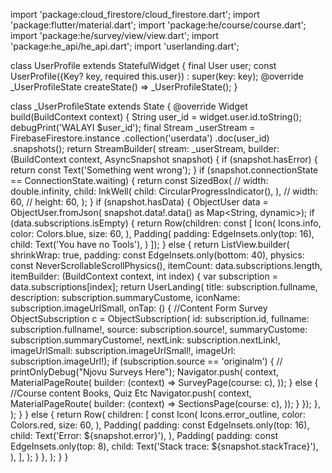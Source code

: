 import 'package:cloud_firestore/cloud_firestore.dart';
import 'package:flutter/material.dart';
import 'package:he/course/course.dart';
import 'package:he/survey/view/view.dart';
import 'package:he_api/he_api.dart';
import 'userlanding.dart';

class UserProfile extends StatefulWidget {
  final User user;
  const UserProfile({Key? key, required this.user}) : super(key: key);
  @override
  _UserProfileState createState() => _UserProfileState();
}

class _UserProfileState extends State<UserProfile> {
  @override
  Widget build(BuildContext context) {
    String user_id = widget.user.id.toString();
    debugPrint('WALAYI $user_id');
    final Stream<DocumentSnapshot> _userStream = FirebaseFirestore.instance
        .collection('userdata')
        .doc(user_id)
        .snapshots();
    return StreamBuilder<DocumentSnapshot>(
      stream: _userStream,
      builder:
          (BuildContext context, AsyncSnapshot<DocumentSnapshot> snapshot) {
        if (snapshot.hasError) {
          return const Text('Something went wrong');
        }
        if (snapshot.connectionState == ConnectionState.waiting) {
          return const SizedBox(
            // width: double.infinity,
            child: InkWell(
              child: CircularProgressIndicator(),
            ),
            // width: 60,
            // height: 60,
          );
        }
        if (snapshot.hasData) {
          ObjectUser data = ObjectUser.fromJson(
              snapshot.data!.data() as Map<String, dynamic>);
          if (data.subscriptions.isEmpty) {
            return Row(children: const <Widget>[
              Icon(
                Icons.info,
                color: Colors.blue,
                size: 60,
              ),
              Padding(
                padding: EdgeInsets.only(top: 16),
                child: Text('You have no Tools'),
              )
            ]);
          } else {
            return ListView.builder(
              shrinkWrap: true,
              padding: const EdgeInsets.only(bottom: 40),
              physics: const NeverScrollableScrollPhysics(),
              itemCount: data.subscriptions.length,
              itemBuilder: (BuildContext context, int index) {
                var subscription = data.subscriptions[index];
                return UserLanding(
                    title: subscription.fullname,
                    description: subscription.summaryCustome,
                    iconName: subscription.imageUrlSmall,
                    onTap: () {
                      //Content Form Survey
                      ObjectSubscription c = ObjectSubscription(
                          id: subscription.id,
                          fullname: subscription.fullname!,
                          source: subscription.source!,
                          summaryCustome: subscription.summaryCustome!,
                          nextLink: subscription.nextLink!,
                          imageUrlSmall: subscription.imageUrlSmall!,
                          imageUrl: subscription.imageUrl!);
                      if (subscription.source == 'originalm') {
                        // printOnlyDebug("Njovu Surveys Here");
                        Navigator.push(
                            context,
                            MaterialPageRoute(
                              builder: (context) => SurveyPage(course: c),
                            ));
                      } else {
                        //Course content Books, Quiz Etc
                        Navigator.push(
                            context,
                            MaterialPageRoute(
                              builder: (context) => SectionsPage(course: c),
                            ));
                      }
                    });
              },
            );
          }
        } else {
          return Row(
            children: <Widget>[
              const Icon(
                Icons.error_outline,
                color: Colors.red,
                size: 60,
              ),
              Padding(
                padding: const EdgeInsets.only(top: 16),
                child: Text('Error: ${snapshot.error}'),
              ),
              Padding(
                padding: const EdgeInsets.only(top: 8),
                child: Text('Stack trace: ${snapshot.stackTrace}'),
              ),
            ],
          );
        }
      },
    );
  }
}
